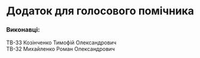 # Додаток для голосового помічника
### Виконавці:
ТВ-33 Козінченко Тимофій Олександрович<br>
ТВ-32 Михайленко Роман Олександрович
